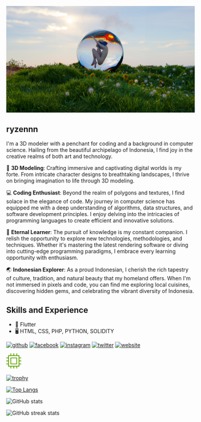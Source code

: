 
![Design and Development](https://github.com/meryzennn/meryzennn/blob/main/aievil.png)

## ryzennn
I'm a 3D modeler with a penchant for coding and a background in computer science. Hailing from the beautiful archipelago of Indonesia, I find joy in the creative realms of both art and technology.

🎨 **3D Modeling**: Crafting immersive and captivating digital worlds is my forte. From intricate character designs to breathtaking landscapes, I thrive on bringing imagination to life through 3D modeling.

💻 **Coding Enthusiast**: Beyond the realm of polygons and textures, I find solace in the elegance of code. My journey in computer science has equipped me with a deep understanding of algorithms, data structures, and software development principles. I enjoy delving into the intricacies of programming languages to create efficient and innovative solutions.

🌱 **Eternal Learner**: The pursuit of knowledge is my constant companion. I relish the opportunity to explore new technologies, methodologies, and techniques. Whether it's mastering the latest rendering software or diving into cutting-edge programming paradigms, I embrace every learning opportunity with enthusiasm.

🌏 **Indonesian Explorer**: As a proud Indonesian, I cherish the rich tapestry of culture, tradition, and natural beauty that my homeland offers. When I'm not immersed in pixels and code, you can find me exploring local cuisines, discovering hidden gems, and celebrating the vibrant diversity of Indonesia.

## Skills and Experience
* 📱 Flutter
* 🖥️ HTML, CSS, PHP, PYTHON, SOLIDITY



[<img src='https://cdn.jsdelivr.net/npm/simple-icons@3.0.1/icons/github.svg' alt='github' height='40'>](https://github.com/meryzennn)  [<img src='https://cdn.jsdelivr.net/npm/simple-icons@3.0.1/icons/facebook.svg' alt='facebook' height='40'>](https://www.facebook.com/ryzenzx)  [<img src='https://cdn.jsdelivr.net/npm/simple-icons@3.0.1/icons/instagram.svg' alt='instagram' height='40'>](https://www.instagram.com/me.ryzen/)  [<img src='https://cdn.jsdelivr.net/npm/simple-icons@3.0.1/icons/twitter.svg' alt='twitter' height='40'>](https://twitter.com/0x5zen)  [<img src='https://cdn.jsdelivr.net/npm/simple-icons@3.0.1/icons/icloud.svg' alt='website' height='40'>](https://linktr.ee/meryzennn)  

<a href='https://docs.github.com/en/developers'><img src='https://raw.githubusercontent.com/acervenky/animated-github-badges/master/assets/devbadge.gif' width='40' height='40'></a> 

[![trophy](https://github-profile-trophy.vercel.app/?username=meryzennn)](https://github.com/ryo-ma/github-profile-trophy)

[![Top Langs](https://github-readme-stats.vercel.app/api/top-langs/?username=meryzennn)](https://github.com/anuraghazra/github-readme-stats)

![GitHub stats](https://github-readme-stats.vercel.app/api?username=meryzennn&show_icons=true)  

![GitHub streak stats](https://streak-stats.demolab.com/?user=meryzennn)  

